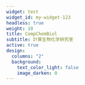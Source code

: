 ```yaml
---
widget: test
widget_id: my-widget-123
headless: true
weight: 10
title: CompChemBiol
subtitle: 計算生物化学研究室
active: true
design:
  columns: "2"
  background:
    text_color_light: false
    image_darken: 0
---
```

